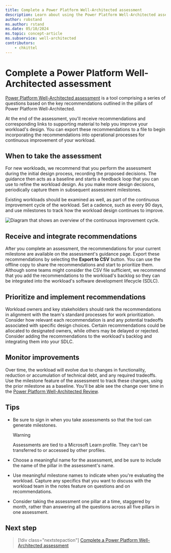 ```yaml
---
title: Complete a Power Platform Well-Architected assessment
description: Learn about using the Power Platform Well-Architected assessments to help you implement the Pillar recommendations in your Power Platform workload. 
author: robstand
ms.author: rstand
ms.date: 05/10/2024
ms.topic: concept-article
ms.subservice: well-architected
contributors:
    - chkittel 
---
```


# Complete a Power Platform Well-Architected assessment

[Power Platform Well-Architected assessment](https://aka.ms/powa/assessment) is a tool comprising a series of questions based on the key recommendations outlined in the pillars of Power Platform Well-Architected.

At the end of the assessment, you'll receive recommendations and corresponding links to supporting material to help you improve your workload's design. You can export these recommendations to a file to begin incorporating the recommendations into operational processes for continuous improvement of your workload.

## When to take the assessment

For new workloads, we recommend that you perform the assessment during the initial design process, recording the proposed decisions. The guidance then acts as a baseline and starts a feedback loop that you can use to refine the workload design. As you make more design decisions, periodically capture them in subsequent assessment milestones.

Existing workloads should be examined as well, as part of the continuous improvement cycle of the workload. Set a cadence, such as every 90 days, and use milestones to track how the workload design continues to improve.

![Diagram that shows an overview of the continuous improvement cycle.](./_images/guidance-overview.png)

## Receive and integrate recommendations

After you complete an assessment, the recommendations for your current milestone are available on the assessment's guidance page. Export these recommendations by selecting the **Export to CSV** button. You can use the offline copy to share the recommendations and start to prioritize them. Although some teams might consider the CSV file sufficient, we recommend that you add the recommendations to the workload's backlog so they can be integrated into the workload's software development lifecycle (SDLC).

## Prioritize and implement recommendations

Workload owners and key stakeholders should rank the recommendations in alignment with the team's standard processes for work prioritization. Consider how relevant each recommendation is and any potential tradeoffs associated with specific design choices. Certain recommendations could be allocated to designated owners, while others may be delayed or rejected. Consider adding the recommendations to the workload's backlog and integrating them into your SDLC.

## Monitor improvements

Over time, the workload will evolve due to changes in functionality, reduction or accumulation of technical debt, and any required tradeoffs. Use the milestone feature of the assessment to track these changes, using the prior milestone as a baseline. You'll be able see the change over time in the [Power Platform Well-Architected Review](https://aka.ms/powa/assessment).

## Tips

- Be sure to sign in when you take assessments so that the tool can generate milestones.

  > [!WARNING]
  > Assessments are tied to a Microsoft Learn profile. They can't be transferred to or accessed by other profiles.

- Choose a meaningful name for the assessment, and be sure to include the name of the pillar in the assessment's name.
- Use meaningful milestone names to indicate when you're evaluating the workload.
  Capture any specifics that you want to discuss with the workload team in the notes feature on questions and on recommendations.
- Consider taking the assessment one pillar at a time, staggered by month, rather than answering all the questions across all five pillars in one assessment. 

## Next step

> [!div class="nextstepaction"]
> [Complete a Power Platform Well-Architected assessment](https://aka.ms/powa/assessment)

